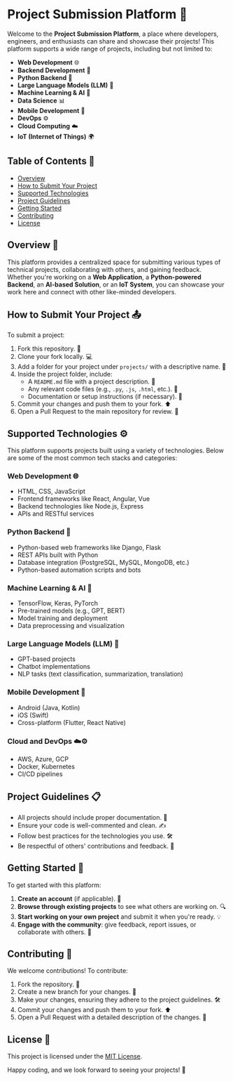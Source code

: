 # Project Submission Platform  🚀

Welcome to the **Project Submission Platform**, a place where developers, engineers, and enthusiasts can share and showcase their projects! This platform supports a wide range of projects, including but not limited to:

- **Web Development** 🌐
- **Backend Development** 🔧
- **Python Backend** 🐍
- **Large Language Models (LLM)** 🤖
- **Machine Learning & AI** 🧠
- **Data Science** 📊
- **Mobile Development** 📱
- **DevOps** ⚙️
- **Cloud Computing** ☁️
- **IoT (Internet of Things)** 🌍

## Table of Contents 📑

- [Overview](#overview)
- [How to Submit Your Project](#how-to-submit-your-project)
- [Supported Technologies](#supported-technologies)
- [Project Guidelines](#project-guidelines)
- [Getting Started](#getting-started)
- [Contributing](#contributing)
- [License](#license)

## Overview 📝

This platform provides a centralized space for submitting various types of technical projects, collaborating with others, and gaining feedback. Whether you're working on a **Web Application**, a **Python-powered Backend**, an **AI-based Solution**, or an **IoT System**, you can showcase your work here and connect with other like-minded developers.

## How to Submit Your Project 📤

To submit a project:

1. Fork this repository. 🍴
2. Clone your fork locally. 💻
3. Add a folder for your project under `projects/` with a descriptive name. 📁
4. Inside the project folder, include:
   - A `README.md` file with a project description. 📄
   - Any relevant code files (e.g., `.py`, `.js`, `.html`, etc.). 💾
   - Documentation or setup instructions (if necessary). 📝
5. Commit your changes and push them to your fork. ⬆️
6. Open a Pull Request to the main repository for review. 🔄

## Supported Technologies ⚙️

This platform supports projects built using a variety of technologies. Below are some of the most common tech stacks and categories:

### Web Development 🌐

- HTML, CSS, JavaScript
- Frontend frameworks like React, Angular, Vue
- Backend technologies like Node.js, Express
- APIs and RESTful services

### Python Backend 🐍

- Python-based web frameworks like Django, Flask
- REST APIs built with Python
- Database integration (PostgreSQL, MySQL, MongoDB, etc.)
- Python-based automation scripts and bots

### Machine Learning & AI 🧠

- TensorFlow, Keras, PyTorch
- Pre-trained models (e.g., GPT, BERT)
- Model training and deployment
- Data preprocessing and visualization

### Large Language Models (LLM) 🤖

- GPT-based projects
- Chatbot implementations
- NLP tasks (text classification, summarization, translation)

### Mobile Development 📱

- Android (Java, Kotlin)
- iOS (Swift)
- Cross-platform (Flutter, React Native)

### Cloud and DevOps ☁️⚙️

- AWS, Azure, GCP
- Docker, Kubernetes
- CI/CD pipelines

## Project Guidelines 📋

- All projects should include proper documentation. 📄
- Ensure your code is well-commented and clean. ✍️
- Follow best practices for the technologies you use. 🛠️
- Be respectful of others' contributions and feedback. 🤝

## Getting Started 🚀

To get started with this platform:

1. **Create an account** (if applicable). 👤
2. **Browse through existing projects** to see what others are working on. 🔍
3. **Start working on your own project** and submit it when you're ready. 💡
4. **Engage with the community**: give feedback, report issues, or collaborate with others. 💬

## Contributing 🤝

We welcome contributions! To contribute:

1. Fork the repository. 🍴
2. Create a new branch for your changes. 🌿
3. Make your changes, ensuring they adhere to the project guidelines. 🛠️
4. Commit your changes and push them to your fork. ⬆️
5. Open a Pull Request with a detailed description of the changes. 🔄

## License 📜

This project is licensed under the [MIT License](LICENSE).


Happy coding, and we look forward to seeing your projects! 🎉
